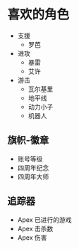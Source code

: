 # 喜欢的角色

- 支援
    - 罗芭
- 进攻
    - 暴雷
    - 艾许
- 游击
    - 瓦尔基里
    - 地平线
    - 动力小子
    - 机器人

## 旗帜-徽章

- 账号等级
- 四周年纪念
- 四周年大师

## 追踪器

- Apex 已进行的游戏
- Apex 击杀数
- Apex 伤害
